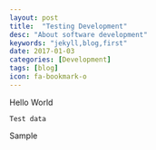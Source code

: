 ```yaml
---
layout: post
title:  "Testing Development"
desc: "About software development"
keywords: "jekyll,blog,first"
date: 2017-01-03
categories: [Development]
tags: [blog]
icon: fa-bookmark-o
---
```


Hello World

```
Test data
```
Sample